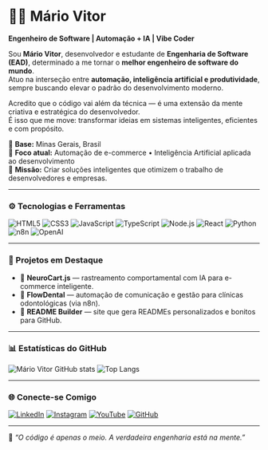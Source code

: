 # 👨‍💻 Mário Vitor

**Engenheiro de Software | Automação + IA | Vibe Coder**

Sou **Mário Vitor**, desenvolvedor e estudante de **Engenharia de Software (EAD)**, determinado a me tornar o **melhor engenheiro de software do mundo**.  
Atuo na interseção entre **automação, inteligência artificial e produtividade**, sempre buscando elevar o padrão do desenvolvimento moderno.

Acredito que o código vai além da técnica — é uma extensão da mente criativa e estratégica do desenvolvedor.  
É isso que me move: transformar ideias em sistemas inteligentes, eficientes e com propósito.

📍 **Base:** Minas Gerais, Brasil  
🚀 **Foco atual:** Automação de e-commerce • Inteligência Artificial aplicada ao desenvolvimento  
🧭 **Missão:** Criar soluções inteligentes que otimizem o trabalho de desenvolvedores e empresas.

---

### ⚙️ Tecnologias e Ferramentas

![HTML5](https://img.shields.io/badge/HTML5-111111?style=for-the-badge&logo=html5)
![CSS3](https://img.shields.io/badge/CSS3-111111?style=for-the-badge&logo=css3)
![JavaScript](https://img.shields.io/badge/JavaScript-111111?style=for-the-badge&logo=javascript)
![TypeScript](https://img.shields.io/badge/TypeScript-111111?style=for-the-badge&logo=typescript)
![Node.js](https://img.shields.io/badge/Node.js-111111?style=for-the-badge&logo=node.js)
![React](https://img.shields.io/badge/React-111111?style=for-the-badge&logo=react)
![Python](https://img.shields.io/badge/Python-111111?style=for-the-badge&logo=python)
![n8n](https://img.shields.io/badge/n8n-111111?style=for-the-badge&logo=n8n)
![OpenAI](https://img.shields.io/badge/OpenAI-111111?style=for-the-badge&logo=openai)

---

### 🧩 Projetos em Destaque

- 🧠 **NeuroCart.js** — rastreamento comportamental com IA para e-commerce inteligente.  
- 🦷 **FlowDental** — automação de comunicação e gestão para clínicas odontológicas (via n8n).  
- 🧱 **README Builder** — site que gera READMEs personalizados e bonitos para GitHub.  

---


### 📊 Estatísticas do GitHub

![Mário Vitor GitHub stats](https://github-readme-stats.vercel.app/api?username=mariovitorfs&show_icons=true&theme=tokyonight&hide_border=true&border_radius=12)
![Top Langs](https://github-readme-stats.vercel.app/api/top-langs/?username=mariovitorfs&layout=compact&theme=tokyonight&hide_border=true&border_radius=12)

---

### 🌐 Conecte-se Comigo

[![LinkedIn](https://img.shields.io/badge/LinkedIn-0A66C2?style=for-the-badge&logo=linkedin&logoColor=white)](https://linkedin.com/in/)
[![Instagram](https://img.shields.io/badge/Instagram-E4405F?style=for-the-badge&logo=instagram&logoColor=white)](https://instagram.com/)
[![YouTube](https://img.shields.io/badge/YouTube-FF0000?style=for-the-badge&logo=youtube&logoColor=white)](https://youtube.com/)
[![GitHub](https://img.shields.io/badge/GitHub-111111?style=for-the-badge&logo=github&logoColor=white)](https://github.com/mariovitorfs)

---

🧭 *“O código é apenas o meio. A verdadeira engenharia está na mente.”*
